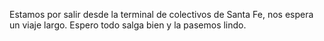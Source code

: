 <html><body><p>Estamos por salir desde la terminal de colectivos de Santa Fe, nos espera un viaje largo. Espero todo salga bien y la pasemos lindo.</p></body></html>